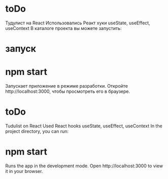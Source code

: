 # toDo
Тудулист на React
Использовались Реакт хуки useState, useEffect, useContext
В каталоге проекта вы можете запустить:
# запуск 
# npm start

Запускает приложение в режиме разработки.
Откройте http://localhost:3000, чтобы просмотреть его в браузере.


# toDo
Tudulist on React
Used React hooks useState, useEffect, useContext
In the project directory, you can run:
# npm start

Runs the app in the development mode.
Open http://localhost:3000 to view it in your browser.
